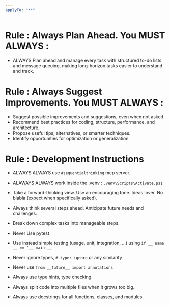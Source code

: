 ```yaml
---
applyTo: "**"
---
```


# Rule : Always Plan Ahead. You MUST ALWAYS :
- ALWAYS Plan ahead and manage every task with structured to-do lists and message queuing, making long-horizon tasks easier to understand and track.


# Rule : Always Suggest Improvements. You MUST ALWAYS :
- Suggest possible improvements and suggestions, even when not asked.
- Recommend best practices for coding, structure, performance, and architecture.
- Propose useful tips, alternatives, or smarter techniques.
- Identify opportunities for optimization or generalization.

# Rule : Development Instructions
- ALWAYS ALWAYS use `#sequentialthinking` mcp server.
- ALAWAYS ALWAYS work inside the .venv : `.venv\Scripts\Activate.ps1`

- Take a forward-thinking view. Use an encouraging tone. Ideas lover. No blabla (expect when specifically asked).
- Always think several steps ahead. Anticipate future needs and challenges.
- Break down complex tasks into manageable steps.
- Never Use pytest
- Use instead simple testing (usage, unit, integration, ...) using `if __ name __ == '__ main __`

- Never ignore types, `# type: ignore` or any similarity
- Never use `from __future__ import annotations`
- Always use type hints, type checking.
- Always split code into multiple files when it grows too big.
- Always use docstrings for all functions, classes, and modules.